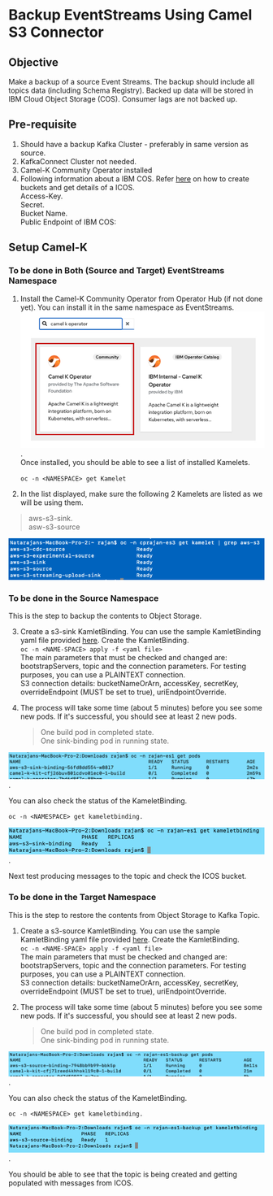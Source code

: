 # Backup EventStreams Using Camel S3 Connector

## Objective
Make a backup of a source Event Streams. The backup should include all topics data (including Schema Registry). Backed up data will be stored in IBM Cloud Object Storage (COS). Consumer lags are not backed up.  


## Pre-requisite

1. Should have a backup Kafka Cluster - preferably in same version as source. 
2. KafkaConnect Cluster not needed.
3. Camel-K Community Operator installed
4. Following information about a IBM COS. Refer [here](./creating_icos.md) on how to create buckets and get details of a ICOS.   
	Access-Key.  
	Secret.  
	Bucket Name.  
	Public Endpoint of IBM COS:   

## Setup Camel-K

### To be done in Both (Source and Target) EventStreams Namespace
1. Install the Camel-K Community Operator from Operator Hub (if not done yet). You can install it in the same namespace as EventStreams.     
![](images/10.jpg).  
Once installed, you should be able to see a list of installed Kamelets. 

	`oc -n <NAMESPACE> get Kamelet`
	
2. In the list displayed, make sure the following 2 Kamelets are listed as we will be using them.   

> aws-s3-sink.  
> asw-s3-source	   

![](images/11.jpg)

### To be done in the Source Namespace

This is the step to backup the contents to Object Storage. 

3. Create a s3-sink KamletBinding. You can use the sample KamletBinding yaml file provided [here](./aws-s3-sink-bind.yaml). Create the KamletBinding.  
`oc -n <NAME-SPACE> apply -f <yaml file>`    
The main parameters that must be checked and changed are:   
bootstrapServers, topic and the connection parameters. For testing purposes, you can use a PLAINTEXT connection.   
S3 connection details: bucketNameOrArn, accessKey, secretKey, overrideEndpoint (MUST be set to true), uriEndpointOverride.      

4. The process will take some time (about 5 minutes) before you see some new pods. If it's successful, you should see at least 2 new pods.  
	> One build pod in completed state.   
	One sink-binding pod in running state.   
	
![](./images/2.png).  

You can also check the status of the KameletBinding.   

	oc -n <NAMESPACE> get kameletbinding.  

![](./images/3.png).  

Next test producing messages to the topic and check the ICOS bucket. 

### To be done in the Target Namespace

This is the step to restore the contents from Object Storage to Kafka Topic.   

1. Create a s3-source KamletBinding. You can use the sample KamletBinding yaml file provided [here](./aws-s3-source-bind.yaml). Create the KamletBinding.  
`oc -n <NAME-SPACE> apply -f <yaml file>`    
The main parameters that must be checked and changed are:   
bootstrapServers, topic and the connection parameters. For testing purposes, you can use a PLAINTEXT connection.   
S3 connection details: bucketNameOrArn, accessKey, secretKey, overrideEndpoint (MUST be set to true), uriEndpointOverride.      


2. The process will take some time (about 5 minutes) before you see some new pods. If it's successful, you should see at least 2 new pods.  
	> One build pod in completed state.   
	One sink-binding pod in running state.   
	
![](images/4.png).  

You can also check the status of the KameletBinding.   

	oc -n <NAMESPACE> get kameletbinding.  

![](./images/5.png).  

You should be able to see that the topic is being created and getting populated with messages from ICOS.   
